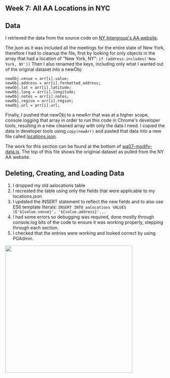 ## Week 7: All AA Locations in NYC

## Data
I retrieved the data from the source code on 
<a href="https://www.nyintergroup.org/">NY Intergroup's AA website</a>. 

The json as it was included all the meetings for the entire state of New York,
therefore I had to cleanup the file, first by looking for only objects
in the array that had a location of "New York, NY":
```if (address.includes('New York, NY'))```
Then I also renamed the keys, including only what I wanted out of the 
original dataset into a newObj:<br />
```
newObj.venue = arr[i].value;
newObj.address = arr[i].formatted_address;
newObj.lat = arr[i].latitude;
newObj.long = arr[i].longitude;
newObj.notes = arr[i].notes;
newObj.region = arr[i].region;
newObj.url = arr[i].url;
```


Finally, I pushed that newObj to a newArr that was at a higher scope,
console.logging that array in order to run this code in Chrome's
developer tools, resulting in a new cleaned array with only the data 
I need. I copied the data in developer tools using `copy(newArr)` 
and pasted that data into a new file called <a href="locations.json">locations.json</a>.

The work for this section can be found at the bottom of <a href="wa07-modify-data.js">wa07-modify-data.js</a>. 
The top of this file shows the originial dataset as pulled from 
the NY AA website.

## Deleting, Creating, and Loading Data
1. I dropped my old aalocations table
2. I recreated the table using only the fields that were applicable 
to my locations.json
3. I updated the INSERT statement to reflect the new fields and to also use 
ES6 template literals: ```INSERT INTO aalocations VALUES (E'${value.venue}', '${value.address}'...```
4. I had some errors so debugging was required, done mostly through
console.log bits of the code to ensure it was working properly,
stepping through each section.
5. I checked that the entries were working and looked correct 
by using PGAdmin.

<img src="pgadmin.png" width="400px">
